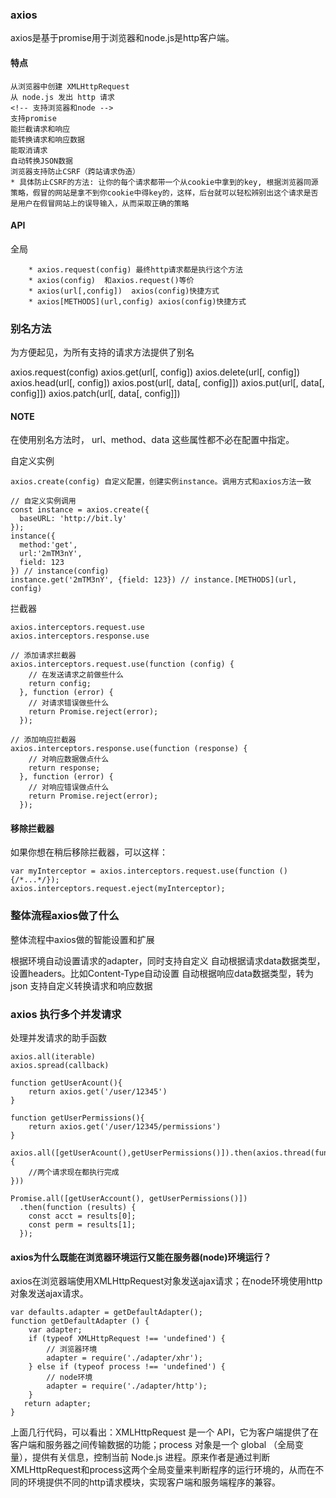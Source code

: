 
### axios
axios是基于promise用于浏览器和node.js是http客户端。
#### 特点
    从浏览器中创建 XMLHttpRequest
    从 node.js 发出 http 请求
    <!-- 支持浏览器和node -->
    支持promise
    能拦截请求和响应
    能转换请求和响应数据
    能取消请求
    自动转换JSON数据
    浏览器支持防止CSRF（跨站请求伪造）
    * 具体防止CSRF的方法: 让你的每个请求都带一个从cookie中拿到的key, 根据浏览器同源策略，假冒的网站是拿不到你cookie中得key的，这样，后台就可以轻松辨别出这个请求是否是用户在假冒网站上的误导输入，从而采取正确的策略

#### API

全局
```
    * axios.request(config) 最终http请求都是执行这个方法
    * axios(config)  和axios.request()等价
    * axios(url[,config])  axios(config)快捷方式
    * axios[METHODS](url,config) axios(config)快捷方式
```
### 别名方法
为方便起见，为所有支持的请求方法提供了别名

axios.request(config)
axios.get(url[, config])
axios.delete(url[, config])
axios.head(url[, config])
axios.post(url[, data[, config]])
axios.put(url[, data[, config]])
axios.patch(url[, data[, config]])

#### NOTE
在使用别名方法时， url、method、data 这些属性都不必在配置中指定。

自定义实例
```
axios.create(config) 自定义配置，创建实例instance。调用方式和axios方法一致

// 自定义实例调用
const instance = axios.create({
  baseURL: 'http://bit.ly'
});
instance({
  method:'get',
  url:'2mTM3nY',
  field: 123
}) // instance(config)
instance.get('2mTM3nY', {field: 123}) // instance.[METHODS](url, config)
```

拦截器
```
axios.interceptors.request.use
axios.interceptors.response.use

// 添加请求拦截器
axios.interceptors.request.use(function (config) {
    // 在发送请求之前做些什么
    return config;
  }, function (error) {
    // 对请求错误做些什么
    return Promise.reject(error);
  });

// 添加响应拦截器
axios.interceptors.response.use(function (response) {
    // 对响应数据做点什么
    return response;
  }, function (error) {
    // 对响应错误做点什么
    return Promise.reject(error);
  });

```
#### 移除拦截器
如果你想在稍后移除拦截器，可以这样：
```
var myInterceptor = axios.interceptors.request.use(function () {/*...*/});
axios.interceptors.request.eject(myInterceptor);
```


### 整体流程axios做了什么
整体流程中axios做的智能设置和扩展

根据环境自动设置请求的adapter，同时支持自定义
自动根据请求data数据类型，设置headers。比如Content-Type自动设置
自动根据响应data数据类型，转为json
支持自定义转换请求和响应数据


### axios 执行多个并发请求
处理并发请求的助手函数
```
axios.all(iterable)
axios.spread(callback)
```

```
function getUserAcount(){
    return axios.get('/user/12345')
}

function getUserPermissions(){
    return axios.get('/user/12345/permissions')
}

axios.all([getUserAcount(),getUserPermissions()]).then(axios.thread(function(acct,perms){
    //两个请求现在都执行完成
}))
```


```
Promise.all([getUserAccount(), getUserPermissions()])
  .then(function (results) {
    const acct = results[0];
    const perm = results[1];
  });
```
#### axios为什么既能在浏览器环境运行又能在服务器(node)环境运行？

axios在浏览器端使用XMLHttpRequest对象发送ajax请求；在node环境使用http对象发送ajax请求。

```
var defaults.adapter = getDefaultAdapter();
function getDefaultAdapter () {
	var adapter;
    if (typeof XMLHttpRequest !== 'undefined') {
    	// 浏览器环境
        adapter = require('./adapter/xhr');
    } else if (typeof process !== 'undefined') {
    	// node环境
        adapter = require('./adapter/http');
    }
   return adapter;
}
```

上面几行代码，可以看出：XMLHttpRequest 是一个 API，它为客户端提供了在客户端和服务器之间传输数据的功能；process 对象是一个 global （全局变量），提供有关信息，控制当前 Node.js 进程。原来作者是通过判断XMLHttpRequest和process这两个全局变量来判断程序的运行环境的，从而在不同的环境提供不同的http请求模块，实现客户端和服务端程序的兼容。
